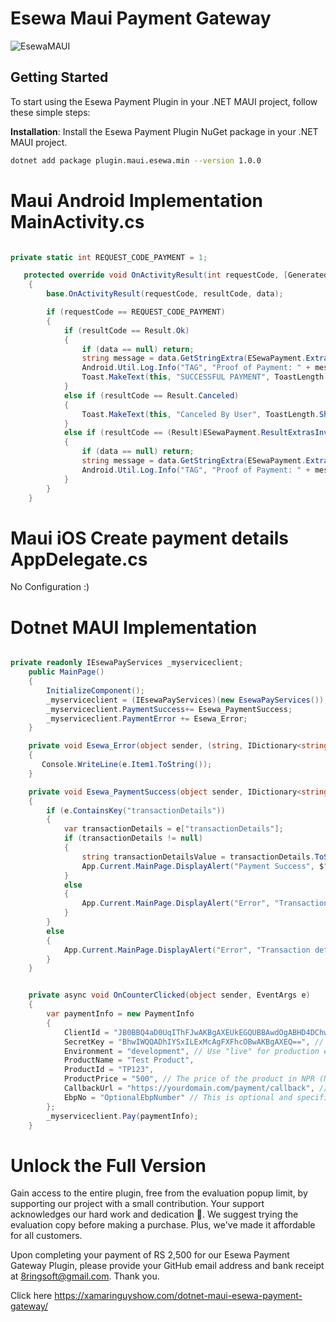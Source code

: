 # Esewa Maui Payment Gateway 

![EsewaMAUI](https://github.com/samirgcofficial/EsewaMauiPay/assets/55045516/aefba531-daac-4974-a3eb-8007648a7c85)


## Getting Started

To start using the Esewa Payment Plugin in your .NET MAUI project, follow these simple steps:

 **Installation**: Install the Esewa Payment Plugin NuGet package in your .NET MAUI project.
   ```sh
  dotnet add package plugin.maui.esewa.min --version 1.0.0
```

# Maui Android Implementation MainActivity.cs
```csharp

private static int REQUEST_CODE_PAYMENT = 1;

   protected override void OnActivityResult(int requestCode, [GeneratedEnum] Result resultCode, Intent data)
    {
        base.OnActivityResult(requestCode, resultCode, data);

        if (requestCode == REQUEST_CODE_PAYMENT)
        {
            if (resultCode == Result.Ok)
            {
                if (data == null) return;
                string message = data.GetStringExtra(ESewaPayment.ExtraResultMessage);
                Android.Util.Log.Info("TAG", "Proof of Payment: " + message);
                Toast.MakeText(this, "SUCCESSFUL PAYMENT", ToastLength.Short).Show();
            }
            else if (resultCode == Result.Canceled)
            {
                Toast.MakeText(this, "Canceled By User", ToastLength.Short).Show();
            }
            else if (resultCode == (Result)ESewaPayment.ResultExtrasInvalid)
            {
                if (data == null) return;
                string message = data.GetStringExtra(ESewaPayment.ExtraResultMessage);
                Android.Util.Log.Info("TAG", "Proof of Payment: " + message);
            }
        }
    }
```
# Maui iOS Create payment details AppDelegate.cs

No Configuration :) 

# Dotnet MAUI Implementation 
```csharp

private readonly IEsewaPayServices _myserviceclient;
    public MainPage()
	{
		InitializeComponent();
        _myserviceclient = (IEsewaPayServices)(new EsewaPayServices());
        _myserviceclient.PaymentSuccess+= Esewa_PaymentSuccess;
        _myserviceclient.PaymentError += Esewa_Error;
    }

    private void Esewa_Error(object sender, (string, IDictionary<string, string>) e)
    {
       Console.WriteLine(e.Item1.ToString());
    }

    private void Esewa_PaymentSuccess(object sender, IDictionary<string, object> e)
    {
        if (e.ContainsKey("transactionDetails"))
        {
            var transactionDetails = e["transactionDetails"];
            if (transactionDetails != null)
            {
                string transactionDetailsValue = transactionDetails.ToString();
                App.Current.MainPage.DisplayAlert("Payment Success", $"Transaction Details: {transactionDetailsValue}", "Ok");
            }
            else
            {
                App.Current.MainPage.DisplayAlert("Error", "Transaction details value is null", "Ok");
            }
        }
        else
        {
            App.Current.MainPage.DisplayAlert("Error", "Transaction details not found", "Ok");
        }
    }


    private async void OnCounterClicked(object sender, EventArgs e)
	{
        var paymentInfo = new PaymentInfo
        {
            ClientId = "JB0BBQ4aD0UqIThFJwAKBgAXEUkEGQUBBAwdOgABHD4DChwUAB0R", // Replace with your actual Client ID provided by eSewa
            SecretKey = "BhwIWQQADhIYSxILExMcAgFXFhcOBwAKBgAXEQ==", // Replace with your actual Secret Key provided by eSewa
            Environment = "development", // Use "live" for production environment
            ProductName = "Test Product",
            ProductId = "TP123",
            ProductPrice = "500", // The price of the product in NPR (Nepalese Rupee)
            CallbackUrl = "https://yourdomain.com/payment/callback", // Your server callback URL
            EbpNo = "OptionalEbpNumber" // This is optional and specific to your implementation
        };
        _myserviceclient.Pay(paymentInfo);
    }
```

# Unlock the Full Version
Gain access to the entire plugin, free from the evaluation popup limit, by supporting our project with a small contribution. Your support acknowledges our hard work and dedication 🥰. We suggest trying the evaluation copy before making a purchase. Plus, we've made it affordable for all customers.

Upon completing your payment of RS 2,500 for our Esewa Payment Gateway Plugin, please provide your GitHub email address and bank receipt at 8ringsoft@gmail.com. Thank you.

Click here https://xamaringuyshow.com/dotnet-maui-esewa-payment-gateway/


